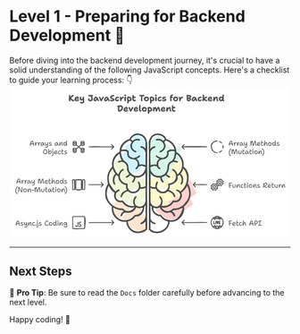 # Level 1 - Preparing for Backend Development 🚀

Before diving into the backend development journey, it's crucial to have a solid understanding of the following JavaScript concepts. Here's a checklist to guide your learning process: 👇
![Path to success](Docs/GitHub_docs_backend.png)

---

## Next Steps
📝 **Pro Tip**: Be sure to read the `Docs` folder carefully before advancing to the next level.

Happy coding! 🎃
